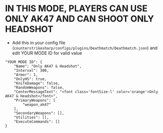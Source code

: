<h1>IN THIS MODE, PLAYERS CAN USE ONLY AK47 AND CAN SHOOT ONLY HEADSHOT</h1>

- Add this in your config file (`counterstrikesharp/configs/plugins/Deathmatch/Deathmatch.json`) and edit YOUR MODE ID for valid value
```
"YOUR MODE ID": {
    "Name": "Only AK47 & Headshot",
    "Interval": 300,
    "Armor": 1,
    "OnlyHS": true,
    "KnifeDamage": false,
    "RandomWeapons": false,
    "CenterMessageText": "<font class='fontSize-l' color='orange'>Only AK47 & Headshot</font>",
    "PrimaryWeapons": [
        "weapon_ak47"
    ],
    "SecondaryWeapons": [],
    "Utilities": [],
    "ExecuteCommands": []
}
```
 